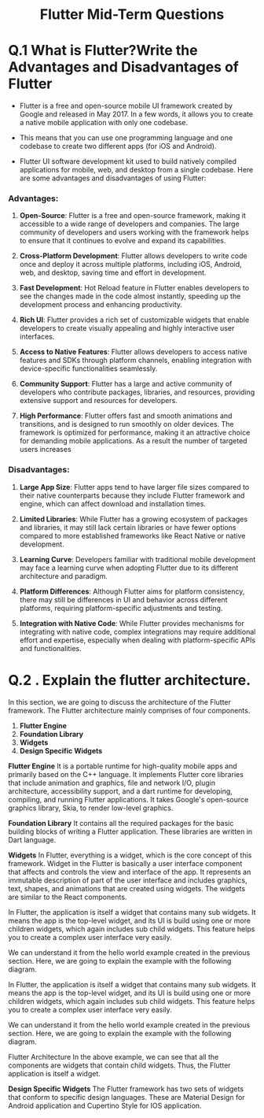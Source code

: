 <div align = "center"><h1>Flutter Mid-Term Questions</h1></div>

# Q.1 What is Flutter?Write the Advantages and Disadvantages of Flutter

- Flutter is a free and open-source mobile UI framework created by Google and released in May 2017. In a few words, it allows you to create a native mobile application with only one codebase.

- This means that you can use one programming language and one codebase to create two different apps (for iOS and Android).

- Flutter UI software development kit used to build natively compiled applications for mobile, web, and desktop from a single codebase. Here are some advantages and disadvantages of using Flutter:

### Advantages:

1. **Open-Source**: Flutter is a free and open-source framework, making it accessible to a wide range of developers and companies. The large community of developers and users working with the framework helps to ensure that it continues to evolve and expand its capabilities. 

2. **Cross-Platform Development**: Flutter allows developers to write code once and deploy it across multiple platforms, including iOS, Android, web, and desktop, saving time and effort in development.

3. **Fast Development**: Hot Reload feature in Flutter enables developers to see the changes made in the code almost instantly, speeding up the development process and enhancing productivity.

4. **Rich UI**: Flutter provides a rich set of customizable widgets that enable developers to create visually appealing and highly interactive user interfaces.

5. **Access to Native Features**: Flutter allows developers to access native features and SDKs through platform channels, enabling integration with device-specific functionalities seamlessly.

6. **Community Support**: Flutter has a large and active community of developers who contribute packages, libraries, and resources, providing extensive support and resources for developers.

7. **High Performance**: Flutter offers fast and smooth animations and transitions, and is designed to run smoothly on older devices. The framework is optimized for performance, making it an attractive 
choice for demanding mobile applications. As a result the number of targeted users increases

### Disadvantages:

1. **Large App Size**: Flutter apps tend to have larger file sizes compared to their native counterparts because they include Flutter framework and engine, which can affect download and installation times.

2. **Limited Libraries**: While Flutter has a growing ecosystem of packages and libraries, it may still lack certain libraries or have fewer options compared to more established frameworks like React Native or native development.

3. **Learning Curve**: Developers familiar with traditional mobile development may face a learning curve when adopting Flutter due to its different architecture and paradigm.

4. **Platform Differences**: Although Flutter aims for platform consistency, there may still be differences in UI and behavior across different platforms, requiring platform-specific adjustments and testing.

5. **Integration with Native Code**: While Flutter provides mechanisms for integrating with native code, complex integrations may require additional effort and expertise, especially when dealing with platform-specific APIs and functionalities.


# Q.2 . Explain the flutter architecture.

In this section, we are going to discuss the architecture of the Flutter framework. The Flutter architecture mainly comprises of four components.

1. **Flutter Engine**
2. **Foundation Library**
3. **Widgets**
4. **Design Specific Widgets**

**Flutter Engine**
It is a portable runtime for high-quality mobile apps and primarily based on the C++ language. It implements Flutter core libraries that include animation and graphics, file and network I/O, plugin architecture, accessibility support, and a dart runtime for developing, compiling, and running Flutter applications. It takes Google's open-source graphics library, Skia, to render low-level graphics.

**Foundation Library**
It contains all the required packages for the basic building blocks of writing a Flutter application. These libraries are written in Dart language.

**Widgets**
In Flutter, everything is a widget, which is the core concept of this framework. Widget in the Flutter is basically a user interface component that affects and controls the view and interface of the app. It represents an immutable description of part of the user interface and includes graphics, text, shapes, and animations that are created using widgets. The widgets are similar to the React components.

In Flutter, the application is itself a widget that contains many sub widgets. It means the app is the top-level widget, and its UI is build using one or more children widgets, which again includes sub child widgets. This feature helps you to create a complex user interface very easily.

We can understand it from the hello world example created in the previous section. Here, we are going to explain the example with the following diagram.


In Flutter, the application is itself a widget that contains many sub widgets. It means the app is the top-level widget, and its UI is build using one or more children widgets, which again includes sub child widgets. This feature helps you to create a complex user interface very easily.

We can understand it from the hello world example created in the previous section. Here, we are going to explain the example with the following diagram.

Flutter Architecture
In the above example, we can see that all the components are widgets that contain child widgets. Thus, the Flutter application is itself a widget.

**Design Specific Widgets**
The Flutter framework has two sets of widgets that conform to specific design languages. These are Material Design for Android application and Cupertino Style for IOS application.
